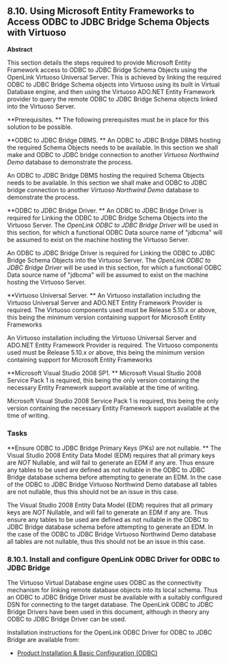 <div id="vdbengineodtjd" class="section">

<div class="titlepage">

<div>

<div>

## 8.10. Using Microsoft Entity Frameworks to Access ODBC to JDBC Bridge Schema Objects with Virtuoso

</div>

<div>

<div class="abstract">

**Abstract**

This section details the steps required to provide Microsoft Entity
Framework access to ODBC to JDBC Bridge Schema Objects using the
OpenLink Virtuoso Universal Server. This is achieved by linking the
required ODBC to JDBC Bridge Schema objects into Virtuoso using its
built in Virtual Database engine, and then using the Virtuoso ADO.NET
Entity Framework provider to query the remote ODBC to JDBC Bridge Schema
objects linked into the Virtuoso Server.

</div>

</div>

</div>

</div>

**Prerequisites. ** The following prerequisites must be in place for
this solution to be possible.

**ODBC to JDBC Bridge DBMS. ** An ODBC to JDBC Bridge DBMS hosting the
required Schema Objects needs to be available. In this section we shall
make and ODBC to JDBC bridge connection to another
<span class="emphasis">*Virtuoso Northwind Demo*</span> database to
demonstrate the process.

An ODBC to JDBC Bridge DBMS hosting the required Schema Objects needs to
be available. In this section we shall make and ODBC to JDBC bridge
connection to another <span class="emphasis">*Virtuoso Northwind
Demo*</span> database to demonstrate the process.

**ODBC to JDBC Bridge Driver. ** An ODBC to JDBC Bridge Driver is
required for Linking the ODBC to JDBC Bridge Schema Objects into the
Virtuoso Server. The <span class="emphasis">*OpenLink ODBC to JDBC
Bridge Driver*</span> will be used in this section, for which a
functional ODBC Data source name of "jdbcma" will be assumed to exist on
the machine hosting the Virtuoso Server.

An ODBC to JDBC Bridge Driver is required for Linking the ODBC to JDBC
Bridge Schema Objects into the Virtuoso Server. The
<span class="emphasis">*OpenLink ODBC to JDBC Bridge Driver*</span> will
be used in this section, for which a functional ODBC Data source name of
"jdbcma" will be assumed to exist on the machine hosting the Virtuoso
Server.

**Virtuoso Universal Server. ** An Virtuoso installation including the
Virtuoso Universal Server and ADO.NET Entity Framework Provider is
required. The Virtuoso components used must be Release 5.10.x or above,
this being the minimum version containing support for Microsoft Entity
Frameworks

An Virtuoso installation including the Virtuoso Universal Server and
ADO.NET Entity Framework Provider is required. The Virtuoso components
used must be Release 5.10.x or above, this being the minimum version
containing support for Microsoft Entity Frameworks

**Microsoft Visual Studio 2008 SP1. ** Microsoft Visual Studio 2008
Service Pack 1 is required, this being the only version containing the
necessary Entity Framework support available at the time of writing.

Microsoft Visual Studio 2008 Service Pack 1 is required, this being the
only version containing the necessary Entity Framework support available
at the time of writing.

### Tasks

**Ensure ODBC to JDBC Bridge Primary Keys (PKs) are not nullable. ** The
Visual Studio 2008 Entity Data Model (EDM) requires that all primary
keys are <span class="emphasis">*NOT*</span> Nullable, and will fail to
generate an EDM if any are. Thus ensure any tables to be used are
defined as not nullable in the ODBC to JDBC Bridge database schema
before attempting to generate an EDM. In the case of the ODBC to JDBC
Bridge Virtuoso Northwind Demo database all tables are not nullable,
thus this should not be an issue in this case.

The Visual Studio 2008 Entity Data Model (EDM) requires that all primary
keys are <span class="emphasis">*NOT*</span> Nullable, and will fail to
generate an EDM if any are. Thus ensure any tables to be used are
defined as not nullable in the ODBC to JDBC Bridge database schema
before attempting to generate an EDM. In the case of the ODBC to JDBC
Bridge Virtuoso Northwind Demo database all tables are not nullable,
thus this should not be an issue in this case.

<div id="vdbengineodtjdinst" class="section">

<div class="titlepage">

<div>

<div>

### 8.10.1. Install and configure OpenLink ODBC Driver for ODBC to JDBC Bridge

</div>

</div>

</div>

The Virtuoso Virtual Database engine uses ODBC as the connectivity
mechanism for linking remote database objects into its local schema.
Thus an ODBC to JDBC Bridge Driver must be available with a suitably
configured DSN for connecting to the target database. The OpenLink ODBC
to JDBC Bridge Drivers have been used in this document, although in
theory any ODBC to JDBC Bridge Driver can be used.

Installation instructions for the OpenLink ODBC Driver for ODBC to JDBC
Bridge are available from:

<div class="itemizedlist">

- <a
  href="http://wikis.openlinksw.com/dataspace/owiki/wiki/UdaWikiWeb/InstallConfigODBC"
  class="ulink" target="_top">Product Installation &amp; Basic
  Configuration (ODBC)</a>

</div>

</div>

</div>
